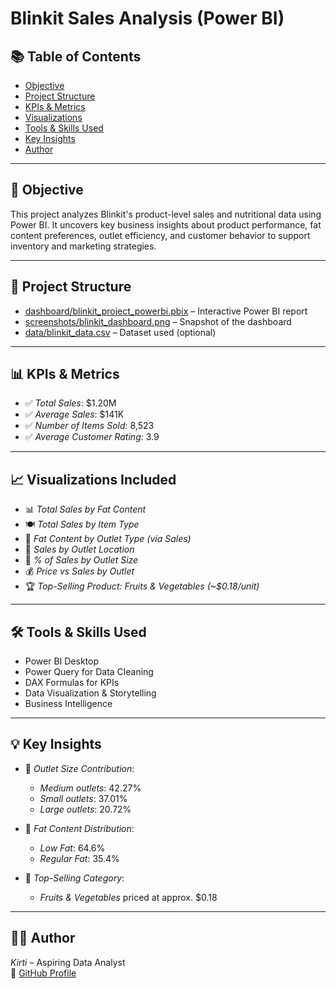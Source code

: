 # Blinkit Sales Analysis (Power BI)

## 📚 Table of Contents
- [Objective](#objective)
- [Project Structure](#project-structure)
- [KPIs & Metrics](#kpis--metrics)
- [Visualizations](#visualizations)
- [Tools & Skills Used](#tools--skills-used)
- [Key Insights](#key-insights)
- [Author](#author)

---

## 🎯 Objective

This project analyzes Blinkit's product-level sales and nutritional data using Power BI. It uncovers key business insights about product performance, fat content preferences, outlet efficiency, and customer behavior to support inventory and marketing strategies.

---

## 📁 Project Structure

- [dashboard/blinkit_project_powerbi.pbix](dashboard/blinkit_project_powerbi.pbix) – Interactive Power BI report
- [screenshots/blinkit_dashboard.png](screenshots/blinkit_dashboard.png) – Snapshot of the dashboard
- [data/blinkit_data.csv](data/blinkit_data.csv) – Dataset used (optional)

---

## 📊 KPIs & Metrics

- ✅ *Total Sales*: $1.20M
- ✅ *Average Sales*: $141K
- ✅ *Number of Items Sold*: 8,523
- ✅ *Average Customer Rating*: 3.9

---

## 📈 Visualizations Included

- 📊 *Total Sales by Fat Content*
- 🍽 *Total Sales by Item Type*
- 🏪 *Fat Content by Outlet Type (via Sales)*
- 📍 *Sales by Outlet Location*
- 🧮 *% of Sales by Outlet Size*
- 💰 *Price vs Sales by Outlet*
- 🏆 *Top-Selling Product: Fruits & Vegetables (~$0.18/unit)*

---

## 🛠 Tools & Skills Used

- Power BI Desktop
- Power Query for Data Cleaning
- DAX Formulas for KPIs
- Data Visualization & Storytelling
- Business Intelligence

---

## 💡 Key Insights

- 🏬 *Outlet Size Contribution*:
  - *Medium outlets*: 42.27%
  - *Small outlets*: 37.01%
  - *Large outlets*: 20.72%

- 🥗 *Fat Content Distribution*:
  - *Low Fat*: 64.6%
  - *Regular Fat*: 35.4%

- 🥇 *Top-Selling Category*:
  - *Fruits & Vegetables* priced at approx. $0.18

---

## 👩‍💻 Author

*Kirti* – Aspiring Data Analyst  
🔗 [GitHub Profile](https://github.com/Kirti-DA)
